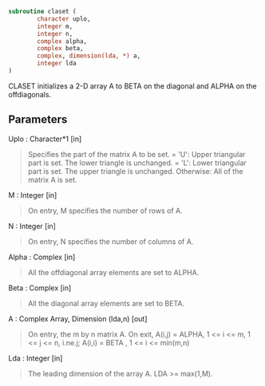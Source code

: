 ```fortran
subroutine claset (
		character uplo,
		integer m,
		integer n,
		complex alpha,
		complex beta,
		complex, dimension(lda, *) a,
		integer lda
)
```

 CLASET initializes a 2-D array A to BETA on the diagonal and
 ALPHA on the offdiagonals.

## Parameters
Uplo : Character*1 [in]
> Specifies the part of the matrix A to be set.
> = 'U':      Upper triangular part is set. The lower triangle
> is unchanged.
> = 'L':      Lower triangular part is set. The upper triangle
> is unchanged.
> Otherwise:  All of the matrix A is set.

M : Integer [in]
> On entry, M specifies the number of rows of A.

N : Integer [in]
> On entry, N specifies the number of columns of A.

Alpha : Complex [in]
> All the offdiagonal array elements are set to ALPHA.

Beta : Complex [in]
> All the diagonal array elements are set to BETA.

A : Complex Array, Dimension (lda,n) [out]
> On entry, the m by n matrix A.
> On exit, A(i,j) = ALPHA, 1 <= i <= m, 1 <= j <= n, i.ne.j;
> A(i,i) = BETA , 1 <= i <= min(m,n)

Lda : Integer [in]
> The leading dimension of the array A.  LDA >= max(1,M).


